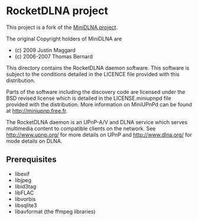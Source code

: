 # RocketDLNA project

This project is a fork of the [MiniDLNA project](http://sourceforge.net/projects/minidlna/).

The original Copyright holders of MiniDLNA are

- (c) 2009 Justin Maggard
- (c) 2006-2007 Thomas Bernard


This directory contains the RocketDLNA daemon software.
This software is subject to the conditions detailed in
the LICENCE file provided with this distribution.

Parts of the software including the discovery code are
licensed under the BSD revised license which is detailed
in the LICENSE.miniupnpd file provided with the distribution.
More information on MiniUPnPd can be found at http://miniupnp.free.fr.


The RocketDLNA daemon is an UPnP-A/V and DLNA service which
serves multimedia content to compatible clients on the network.
See http://www.upnp.org/ for more details on UPnP
and http://www.dlna.org/ for mode details on DLNA.

## Prerequisites

- libexif
- libjpeg
- libid3tag
- libFLAC
- libvorbis
- libsqlite3
- libavformat (the ffmpeg libraries)

